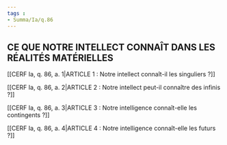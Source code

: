 ```yaml
---
tags : 
- Summa/Ia/q.86
---
```


## CE QUE NOTRE INTELLECT CONNAÎT DANS LES RÉALITÉS MATÉRIELLES

[[CERF Ia, q. 86, a. 1|ARTICLE 1 : Notre intellect connaît-il les singuliers ?]]

[[CERF Ia, q. 86, a. 2|ARTICLE 2 : Notre intellect peut-il connaître des infinis ?]]

[[CERF Ia, q. 86, a. 3|ARTICLE 3 : Notre intelligence connaît-elle les contingents ?]]

[[CERF Ia, q. 86, a. 4|ARTICLE 4 : Notre intelligence connaît-elle les futurs ?]]

